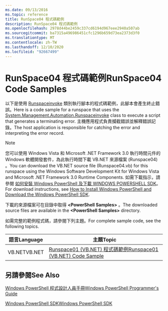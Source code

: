 ```yaml
---
ms.date: 09/13/2016
ms.topic: reference
title: RunSpace04 程式碼範例
description: RunSpace04 程式碼範例
ms.openlocfilehash: 2978d44be2459c337cd6194d967eee2940a507ab
ms.sourcegitcommit: ba7315a496986451cfc1296b659d73ea2373d3f0
ms.translationtype: MT
ms.contentlocale: zh-TW
ms.lasthandoff: 12/10/2020
ms.locfileid: "92667499"
---
```

# <a name="runspace04-code-samples"></a><span data-ttu-id="bf2a0-103">RunSpace04 程式碼範例</span><span class="sxs-lookup"><span data-stu-id="bf2a0-103">RunSpace04 Code Samples</span></span>

<span data-ttu-id="bf2a0-104">以下是使用 [Runspaceinvoke](/dotnet/api/System.Management.Automation.RunspaceInvoke) 類別執行腳本的程式碼範例，此腳本會產生終止錯誤。</span><span class="sxs-lookup"><span data-stu-id="bf2a0-104">Here is a code sample for a runspace that uses the [System.Management.Automation.Runspaceinvoke](/dotnet/api/System.Management.Automation.RunspaceInvoke) class to execute a script that generates a terminating error.</span></span> <span data-ttu-id="bf2a0-105">主機應用程式負責攔截錯誤並解釋錯誤記錄。</span><span class="sxs-lookup"><span data-stu-id="bf2a0-105">The host application is responsible for catching the error and interpreting the error record.</span></span>

> [!NOTE]
> <span data-ttu-id="bf2a0-106">您可以使用 Windows Vista 和 Microsoft .NET Framework 3.0 執行時間元件的 Windows 軟體開發套件，為此執行時間下載 VB.NET 來源檔案 (Runspace04) 。</span><span class="sxs-lookup"><span data-stu-id="bf2a0-106">You can download the VB.NET source file (Runspace04.vb) for this runspace using the Windows Software Development Kit for Windows Vista and Microsoft .NET Framework 3.0 Runtime Components.</span></span> <span data-ttu-id="bf2a0-107">如需下載指示，請參閱 [如何安裝 Windows PowerShell 及下載 WINDOWS POWERSHELL SDK](/powershell/scripting/developer/installing-the-windows-powershell-sdk)。</span><span class="sxs-lookup"><span data-stu-id="bf2a0-107">For download instructions, see [How to Install Windows PowerShell and Download the Windows PowerShell SDK](/powershell/scripting/developer/installing-the-windows-powershell-sdk).</span></span>
>
> <span data-ttu-id="bf2a0-108">下載的來源檔案可在目錄中取得 **\<PowerShell Samples>** 。</span><span class="sxs-lookup"><span data-stu-id="bf2a0-108">The downloaded source files are available in the **\<PowerShell Samples>** directory.</span></span>

<span data-ttu-id="bf2a0-109">如需完整的範例程式碼，請參閱下列主題。</span><span class="sxs-lookup"><span data-stu-id="bf2a0-109">For complete sample code, see the following topics.</span></span>

|<span data-ttu-id="bf2a0-110">語言</span><span class="sxs-lookup"><span data-stu-id="bf2a0-110">Language</span></span>|<span data-ttu-id="bf2a0-111">主題</span><span class="sxs-lookup"><span data-stu-id="bf2a0-111">Topic</span></span>|
|--------------|-----------|
|<span data-ttu-id="bf2a0-112">VB.NET</span><span class="sxs-lookup"><span data-stu-id="bf2a0-112">VB.NET</span></span>|[<span data-ttu-id="bf2a0-113">Runspace01 (VB.NET) 程式碼範例</span><span class="sxs-lookup"><span data-stu-id="bf2a0-113">Runspace01 (VB.NET) Code Sample</span></span>](./runspace01-vb-net-code-sample.md)|

## <a name="see-also"></a><span data-ttu-id="bf2a0-114">另請參閱</span><span class="sxs-lookup"><span data-stu-id="bf2a0-114">See Also</span></span>

[<span data-ttu-id="bf2a0-115">Windows PowerShell 程式設計人員手冊</span><span class="sxs-lookup"><span data-stu-id="bf2a0-115">Windows PowerShell Programmer's Guide</span></span>](./windows-powershell-programmer-s-guide.md)

[<span data-ttu-id="bf2a0-116">Windows PowerShell SDK</span><span class="sxs-lookup"><span data-stu-id="bf2a0-116">Windows PowerShell SDK</span></span>](../windows-powershell-reference.md)
